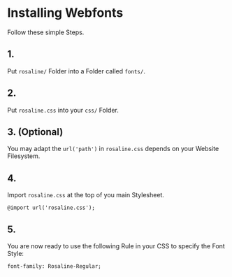 # Installing Webfonts
Follow these simple Steps.

## 1.
Put `rosaline/` Folder into a Folder called `fonts/`.

## 2.
Put `rosaline.css` into your `css/` Folder.

## 3. (Optional)
You may adapt the `url('path')` in `rosaline.css` depends on your Website Filesystem.

## 4.
Import `rosaline.css` at the top of you main Stylesheet.

```
@import url('rosaline.css');
```

## 5.
You are now ready to use the following Rule in your CSS to specify the Font Style:
```
font-family: Rosaline-Regular;

```

